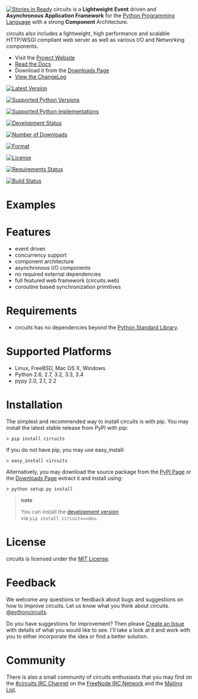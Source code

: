 [![Stories in Ready](https://badge.waffle.io/circuits/circuits.png?label=ready&title=Ready)](https://waffle.io/circuits/circuits)
circuits is a **Lightweight** **Event** driven and **Asynchronous** **Application Framework** for the [Python Programming Language](http://www.python.org/) with a strong **Component** Architecture.

circuits also includes a lightweight, high performance and scalable HTTP/WSGI compliant web server as well as various I/O and Networking components.

-   Visit the [Project Website](http://circuitsframework.com/)
-   [Read the Docs](http://circuits.readthedocs.org/en/latest/)
-   Download it from the [Downloads Page](https://bitbucket.org/circuits/circuits/downloads)
-   [View the ChangeLog](http://circuits.readthedocs.org/en/latest/changes.html)

[![Latest Version](https://pypip.in/v/circuits/badge.png?text=version)](https://pypi.python.org/pypi/circuits)

[![Supported Python Versions](https://pypip.in/py_versions/circuits/badge.svg)](https://pypi.python.org/pypi/circuits)

[![Supported Python implementations](https://pypip.in/implementation/circuits/badge.svg)](https://pypi.python.org/pypi/circuits)

[![Development Status](https://pypip.in/status/circuits/badge.svg)](https://pypi.python.org/pypi/circuits)

[![Number of Downloads](https://pypip.in/d/circuits/badge.png)](https://pypi.python.org/pypi/circuits)

[![Format](https://pypip.in/format/circuits/badge.svg)](https://pypi.python.org/pypi/circuits)

[![License](https://pypip.in/license/circuits/badge.svg)](https://pypi.python.org/pypi/circuits)

[![Requirements Status](https://requires.io/bitbucket/circuits/circuits/requirements.png?branch=default)](https://requires.io/bitbucket/circuits/circuits/requirements?branch=default)

[![Build Status](https://travis-ci.org/circuits/circuits.svg?branch=master)](https://travis-ci.org/circuits/circuits)

Examples
========

Features
========

-   event driven
-   concurrency support
-   component architecture
-   asynchronous I/O components
-   no required external dependencies
-   full featured web framework (circuits.web)
-   coroutine based synchronization primitives

Requirements
============

-   circuits has no dependencies beyond the [Python Standard Library](http://docs.python.org/library/).

Supported Platforms
===================

-   Linux, FreeBSD, Mac OS X, Windows
-   Python 2.6, 2.7, 3.2, 3.3, 3.4
-   pypy 2.0, 2.1, 2.2

Installation
============

The simplest and recommended way to install circuits is with pip. You may install the latest stable release from PyPI with pip:

    > pip install circuits

If you do not have pip, you may use easy\_install:

    > easy_install circuits

Alternatively, you may download the source package from the [PyPi Page](http://pypi.python.org/pypi/circuits) or the [Downloads Page](https://bitbucket.org/circuits/circuits/downloads) extract it and install using:

    > python setup.py install

> **note**
>
> You can install the [development version](https://bitbucket.org/circuits/circuits/get/tip.tar.gz#egg=circuits-dev)  
> via `pip install circuits==dev`.
>
License
=======

circuits is licensed under the [MIT License](http://www.opensource.org/licenses/mit-license.php).

Feedback
========

We welcome any questions or feedback about bugs and suggestions on how to improve circuits. Let us know what you think about circuits. [@pythoncircuits](http://twitter.com/pythoncircuits).

Do you have suggestions for improvement? Then please [Create an Issue](https://bitbucket.org/circuits/circuits/issue/new) with details of what you would like to see. I'll take a look at it and work with you to either incorporate the idea or find a better solution.

Community
=========

There is also a small community of circuits enthusiasts that you may find on the [\#circuits IRC Channel](http://webchat.freenode.net/?randomnick=1&channels=circuits&uio=d4) on the [FreeNode IRC Network](http://freenode.net) and the [Mailing List](http://groups.google.com/group/circuits-users).
